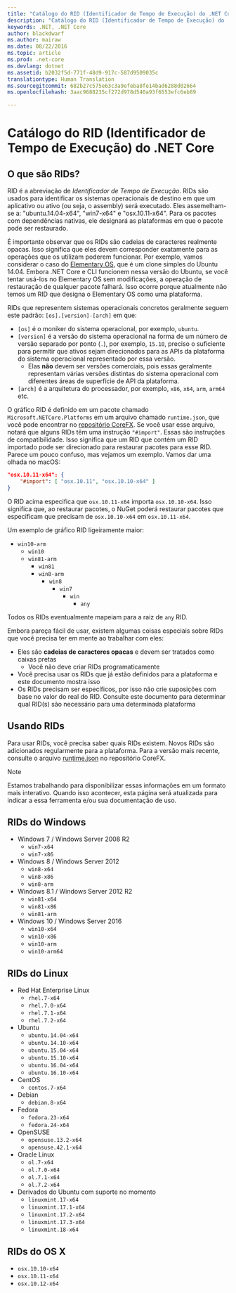 ```yaml
---
title: "Catálogo do RID (Identificador de Tempo de Execução) do .NET Core"
description: "Catálogo do RID (Identificador de Tempo de Execução) do .NET Core"
keywords: .NET, .NET Core
author: blackdwarf
ms.author: mairaw
ms.date: 08/22/2016
ms.topic: article
ms.prod: .net-core
ms.devlang: dotnet
ms.assetid: b2032f5d-771f-48d9-917c-587d9509035c
translationtype: Human Translation
ms.sourcegitcommit: 682b27c575e63c3a9efeba8fe14bad6288d02664
ms.openlocfilehash: 3aac9688235cf272d978d540a93f6553efc6eb89

---
```


# <a name="net-core-runtime-identifier-rid-catalog"></a>Catálogo do RID (Identificador de Tempo de Execução) do .NET Core

## <a name="what-are-rids"></a>O que são RIDs?
RID é a abreviação de *Identificador de Tempo de Execução*. RIDs são usados para identificar os sistemas operacionais de destino em que um aplicativo ou ativo (ou seja, o assembly) será executado. Eles assemelham-se a: "ubuntu.14.04-x64", "win7-x64" e "osx.10.11-x64". Para os pacotes com dependências nativas, ele designará as plataformas em que o pacote pode ser restaurado. 

É importante observar que os RIDs são cadeias de caracteres realmente opacas. Isso significa que eles devem corresponder exatamente para as operações que os utilizam poderem funcionar. Por exemplo, vamos considerar o caso do [Elementary OS](https://elementary.io/), que é um clone simples do Ubuntu 14.04. Embora .NET Core e CLI funcionem nessa versão do Ubuntu, se você tentar usá-los no Elementary OS sem modificações, a operação de restauração de qualquer pacote falhará. Isso ocorre porque atualmente não temos um RID que designa o Elementary OS como uma plataforma. 

RIDs que representem sistemas operacionais concretos geralmente seguem este padrão: `[os].[version]-[arch]` em que:
- `[os]` é o moniker do sistema operacional, por exemplo, `ubuntu`.
- `[version]` é a versão do sistema operacional na forma de um número de versão separado por ponto (`.`), por exemplo, `15.10`, preciso o suficiente para permitir que ativos sejam direcionados para as APIs da plataforma do sistema operacional representado por essa versão.
  - Elas **não** devem ser versões comerciais, pois essas geralmente representam várias versões distintas do sistema operacional com diferentes áreas de superfície de API da plataforma.
- `[arch]` é a arquitetura do processador, por exemplo, `x86`, `x64`, `arm`, `arm64` etc.

O gráfico RID é definido em um pacote chamado `Microsoft.NETCore.Platforms` em um arquivo chamado `runtime.json`, que você pode encontrar no [repositório CoreFX](https://github.com/dotnet/corefx/blob/master/pkg/Microsoft.NETCore.Platforms/runtime.json). Se você usar esse arquivo, notará que alguns RIDs têm uma instrução `"#import"`. Essas são instruções de compatibilidade. Isso significa que um RID que contém um RID importado pode ser direcionado para restaurar pacotes para esse RID. Parece um pouco confuso, mas vejamos um exemplo. Vamos dar uma olhada no macOS:

```json
"osx.10.11-x64": {
    "#import": [ "osx.10.11", "osx.10.10-x64" ]
}
```
O RID acima especifica que `osx.10.11-x64` importa `osx.10.10-x64`. Isso significa que, ao restaurar pacotes, o NuGet poderá restaurar pacotes que especificam que precisam de `osx.10.10-x64` em `osx.10.11-x64`.

Um exemplo de gráfico RID ligeiramente maior:  

- `win10-arm`
  - `win10`
  - `win81-arm`
    - `win81`
    - `win8-arm`
      - `win8`
        - `win7`
          - `win`
            - `any`

Todos os RIDs eventualmente mapeiam para a raiz de `any` RID.

Embora pareça fácil de usar, existem algumas coisas especiais sobre RIDs que você precisa ter em mente ao trabalhar com eles:

* Eles são **cadeias de caracteres opacas** e devem ser tratados como caixas pretas
    * Você não deve criar RIDs programaticamente
* Você precisa usar os RIDs que já estão definidos para a plataforma e este documento mostra isso
* Os RIDs precisam ser específicos, por isso não crie suposições com base no valor do real do RID. Consulte este documento para determinar qual RID(s) são necessário para uma determinada plataforma

## <a name="using-rids"></a>Usando RIDs
Para usar RIDs, você precisa saber quais RIDs existem. Novos RIDs são adicionados regularmente para a plataforma. Para a versão mais recente, consulte o arquivo [runtime.json](https://github.com/dotnet/corefx/blob/master/pkg/Microsoft.NETCore.Platforms/runtime.json) no repositório CoreFX.

> [!NOTE]
> Estamos trabalhando para disponibilizar essas informações em um formato mais interativo. Quando isso acontecer, esta página será atualizada para indicar a essa ferramenta e/ou sua documentação de uso. 

## <a name="windows-rids"></a>RIDs do Windows

* Windows 7 / Windows Server 2008 R2
    * `win7-x64`
    * `win7-x86`
* Windows 8 / Windows Server 2012
    * `win8-x64`
    * `win8-x86`
    * `win8-arm`
* Windows 8.1 / Windows Server 2012 R2
    * `win81-x64`
    * `win81-x86`
    * `win81-arm`
* Windows 10 / Windows Server 2016
    * `win10-x64`
    * `win10-x86`
    * `win10-arm`
    * `win10-arm64`

## <a name="linux-rids"></a>RIDs do Linux

* Red Hat Enterprise Linux
    * `rhel.7-x64`
    * `rhel.7.0-x64`
    * `rhel.7.1-x64`
    * `rhel.7.2-x64`
* Ubuntu
    * `ubuntu.14.04-x64`
    * `ubuntu.14.10-x64`
    * `ubuntu.15.04-x64`
    * `ubuntu.15.10-x64`
    * `ubuntu.16.04-x64`
    * `ubuntu.16.10-x64`
* CentOS
    * `centos.7-x64`
* Debian
    * `debian.8-x64`
* Fedora
    * `fedora.23-x64`
    * `fedora.24-x64`
* OpenSUSE
    * `opensuse.13.2-x64`
    * `opensuse.42.1-x64`
* Oracle Linux
    * `ol.7-x64`
    * `ol.7.0-x64`
    * `ol.7.1-x64`
    * `ol.7.2-x64`
* Derivados do Ubuntu com suporte no momento 
    * `linuxmint.17-x64`
    * `linuxmint.17.1-x64`
    * `linuxmint.17.2-x64`
    * `linuxmint.17.3-x64`
    * `linuxmint.18-x64`

## <a name="os-x-rids"></a>RIDs do OS X

* `osx.10.10-x64`
* `osx.10.11-x64`
* `osx.10.12-x64`



<!--HONumber=Nov16_HO4-->


